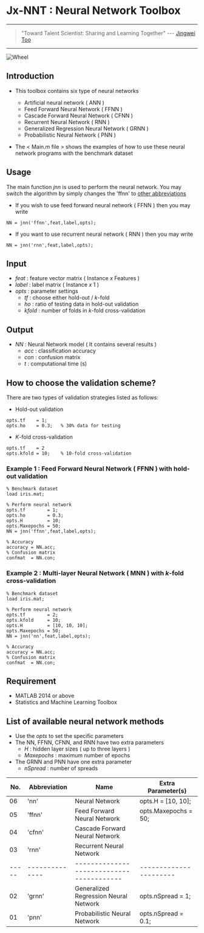 # Jx-NNT : Neural Network Toolbox

---
> "Toward Talent Scientist: Sharing and Learning Together"
>  --- [Jingwei Too](https://jingweitoo.wordpress.com/)
---

![Wheel](https://www.mathworks.com/matlabcentral/mlc-downloads/downloads/f07d43c1-fda1-43b0-94df-aa10813e1b90/6023aed2-2735-4a12-a6d6-01ffa0d1b173/images/screenshot.PNG)


## Introduction
* This toolbox contains six type of neural networks 
  + Artificial neural network ( ANN ) 
  + Feed Forward Neural Network ( FFNN )
  + Cascade Forward Neural Network ( CFNN ) 
  + Recurrent Neural Network ( RNN ) 
  + Generalized Regression Neural Network ( GRNN )
  + Probabilistic Neural Network ( PNN )  

* The < Main.m file > shows the examples of how to use these neural network programs with the benchmark dataset


## Usage
The main function *jnn* is used to perform the neural network. You may switch the algorithm by simply changes the 'ffnn' to [other abbreviations](/README.md#list-of-available-neural-network-methods)   
* If you wish to use feed forward neural network ( FFNN ) then you may write
```code 
NN = jnn('ffnn',feat,label,opts);
```

* If you want to use recurrent neural network ( RNN ) then you may write
```code 
NN = jnn('rnn',feat,label,opts); 
```

## Input
* *feat*    : feature vector matrix ( Instance *x* Features )
* *label*   : label matrix ( Instance *x* 1 )
* *opts*    : parameter settings
  + *tf*    : choose either hold-out / *k*-fold 
  + *ho*    : ratio of testing data in hold-out validation
  + *kfold* : number of folds in *k*-fold cross-validation


## Output
* *NN* : Neural Network model ( It contains several results )  
  + *acc* : classification accuracy 
  + *con* : confusion matrix
  + *t*   : computational time (s)


## How to choose the validation scheme?
There are two types of validation strategies listed as follows:
  + Hold-out validation
```code 
opts.tf    = 1;
opts.ho    = 0.3;   % 30% data for testing 
```
  + *K*-fold cross-validation
```code 
opts.tf    = 2
opts.kfold = 10;    % 10-fold cross-validation
```

### Example 1 : Feed Forward Neural Network ( FFNN ) with hold-out validation
```code 
% Benchmark dataset 
load iris.mat; 

% Perform neural network 
opts.tf        = 1;
opts.ho        = 0.3;
opts.H         = 10;
opts.Maxepochs = 50;
NN = jnn('ffnn',feat,label,opts); 

% Accuracy
accuracy = NN.acc;
% Confusion matrix
confmat  = NN.con; 
```

### Example 2 : Multi-layer Neural Network ( MNN ) with *k*-fold cross-validation
```code 
% Benchmark dataset 
load iris.mat; 

% Perform neural network 
opts.tf        = 2;
opts.kfold     = 10;
opts.H         = [10, 10, 10];
opts.Maxepochs = 50;
NN = jnn('nn',feat,label,opts); 

% Accuracy
accuracy = NN.acc;
% Confusion matrix
confmat  = NN.con; 
```


## Requirement
* MATLAB 2014 or above
* Statistics and Machine Learning Toolbox


## List of available neural network methods
* Use the *opts* to set the specific parameters
* The NN, FFNN, CFNN, and RNN have two extra parameters
  + *H*          : hidden layer sizes ( up to three layers )
  + *Maxepochs*  : maximum number of epochs
* The GRNN and PNN have one extra parameter
  + *nSpread*    : number of spreads


| No. | Abbreviation | Name                                   | Extra Parameter(s)   |
|-----|--------------|----------------------------------------|----------------------|
| 06  | 'nn'         | Neural Network                         | opts.H = [10, 10];   |
| 05  | 'ffnn'       | Feed Forward Neural Network            | opts.Maxepochs = 50; |
| 04  | 'cfnn'       | Cascade Forward Neural Network         |                      |
| 03  | 'rnn'        | Recurrent Neural Network               |                      |
|-----|--------------|----------------------------------------|----------------------|
| 02  | 'grnn'       | Generalized Regression Neural Network  | opts.nSpread = 1;    |
| 01  | 'pnn'        | Probabilistic Neural Network           | opts.nSpread = 0.1;  |  



  
  
  

